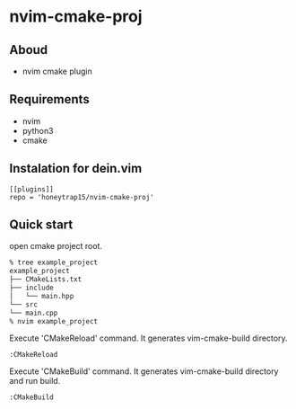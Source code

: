 # nvim-cmake-proj

## Aboud

* nvim cmake plugin

## Requirements

* nvim 
* python3
* cmake

## Instalation for dein.vim

```
[[plugins]]
repo = 'honeytrap15/nvim-cmake-proj'
```

## Quick start

open cmake project root.

```zsh
% tree example_project
example_project
├── CMakeLists.txt
├── include
│   └── main.hpp
└── src
└── main.cpp
% nvim example_project
```

Execute 'CMakeReload' command. It generates vim-cmake-build directory.

```
:CMakeReload
```

Execute 'CMakeBuild' command. It generates vim-cmake-build directory and run build.

```
:CMakeBuild
```
